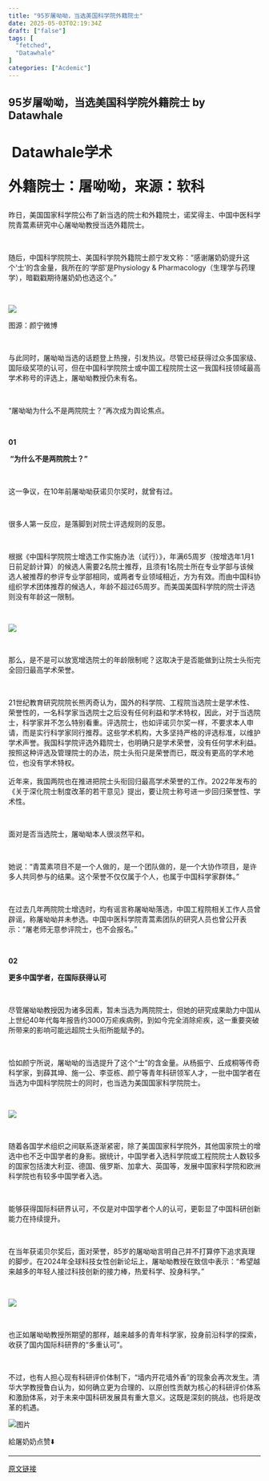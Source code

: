 ```yaml
---
title: "95岁屠呦呦，当选美国科学院外籍院士"
date: 2025-05-03T02:19:34Z
draft: ["false"]
tags: [
  "fetched",
  "Datawhale"
]
categories: ["Acdemic"]
---
```

95岁屠呦呦，当选美国科学院外籍院士 by Datawhale
------
<div><h1 data-tool="mdnice编辑器" data-pm-slice="0 0 []"><section data-mpa-powered-by="yiban.io" data-pm-slice="0 0 []"><section data-mpa-powered-by="yiban.io" data-pm-slice="0 0 []"><section><section powered-by="xiumi.us"><section><section data-id="85660" data-custom="rgb(117, 117, 118)" data-color="rgb(117, 117, 118)"><section><p><span><span leaf=""> Datawhale学术 </span></span></p><section data-style="white-space: normal; text-align: left;font-size: 14px;line-height: 1.5em; color: rgb(12, 12, 12);"><p><span><strong><span leaf="" data-pm-slice='1 1 ["para",{"tagName":"p","attributes":{"style":"-webkit-tap-highlight-color: transparent;margin: 0px 8px 24px;padding: 0px;outline: 0px;max-width: 100%;clear: both;min-height: 1em;color: rgba(0, 0, 0, 0.9);font-family: \"PingFang SC\", system-ui, -apple-system, \"system-ui\", \"Helvetica Neue\", \"Hiragino Sans GB\", \"Microsoft YaHei UI\", \"Microsoft YaHei\", Arial, sans-serif;font-size: 17px;font-style: normal;font-variant-ligatures: normal;font-variant-caps: normal;font-weight: 400;letter-spacing: 0.544px;orphans: 2;text-align: justify;text-indent: 0px;text-transform: none;widows: 2;word-spacing: 0px;-webkit-text-stroke-width: 0px;white-space: normal;background-color: rgb(255, 255, 255);text-decoration-thickness: initial;text-decoration-style: initial;text-decoration-color: initial;line-height: 1.75em;visibility: visible;box-sizing: border-box !important;overflow-wrap: break-word !important;"},"namespaceURI":"http://www.w3.org/1999/xhtml"}]'>外籍院士：屠呦呦</span><span leaf="" data-pm-slice="1 1 [&quot;para&quot;,{&quot;tagName&quot;:&quot;p&quot;,&quot;attributes&quot;:{&quot;style&quot;:&quot;box-sizing: border-box; border-width: 0px; border-style: solid; border-color: rgb(229, 229, 229); margin: 1.5em 8px; text-align: justify; line-height: 1.75; font-family: -apple-system-font, BlinkMacSystemFont, 'Helvetica Neue', 'PingFang SC', 'Hiragino Sans GB', 'Microsoft YaHei UI', 'Microsoft YaHei', Arial, sans-serif; font-size: 15px; letter-spacing: 0.1em; color: rgb(63, 63, 63); visibility: visible;&quot;},&quot;namespaceURI&quot;:&quot;http://www.w3.org/1999/xhtml&quot;}]">，来源：软科</span></strong></span></p></section></section></section></section><section nodeleaf="" data-action-id="m9u31ejy12ey"><mp-common-profile data-pluginname="mpprofile" data-nickname="Datawhale" data-alias="Datawhale" data-index="0" data-from="2" data-headimg="http://mmbiz.qpic.cn/mmbiz_png/vI9nYe94fsEXsBwQkpYLtE2vhn7Z3RVOSRu5M1VicIgqgMRKLsxsibK7OUSqUb1rUO4pfXnQyFYKqhryAIeh4MOg/300?wx_fmt=png&amp;wxfrom=19" data-signature="一个专注于AI领域的开源组织，汇聚了众多优秀学习者，使命-for the learner，和学习者一起成长。" data-id="MzIyNjM2MzQyNg==" data-is_biz_ban="0" data-origin_num="757" data-biz_account_status="0" data-verify_status="0"></mp-common-profile></section></section></section></section></section></h1><p mpa-paragraph-type="body"><span><span leaf="">昨日，美国国家科学院公布了新当选的院士和外籍院士，诺奖得主、中国中医科学院青蒿素研究中心<span textstyle="">屠呦呦教授当选外籍院士。</span></span></span></p><p mpa-paragraph-type="body"><span leaf=""><br></span></p><p mpa-paragraph-type="body"><span><span leaf="">随后，中国科学院院士、美国科学院外籍院士<span textstyle="">颜宁发文</span>称：“感谢屠奶奶提升这个‘士’的含金量，我所在的‘学部’是Physiology &amp; Pharmacology（生理学与药理学），暗戳戳期待屠奶奶也选这个。”</span></span></p><p mpa-paragraph-type="body"><span leaf=""><br></span></p><section mpa-paragraph-type="image" nodeleaf=""><img data-src="https://mmbiz.qpic.cn/sz_mmbiz_png/BZBpGbB0FvI9U9Jazhf5Ziab92riaNt7hDQwISt78UHD90FeuGaSqKibLiaC0YVvj44mA3BGFT2BQm0zKyNyuegmwg/640?wx_fmt=png&amp;from=appmsg" data-ratio="0.2737341772151899" data-w="632" src="https://mmbiz.qpic.cn/sz_mmbiz_png/BZBpGbB0FvI9U9Jazhf5Ziab92riaNt7hDQwISt78UHD90FeuGaSqKibLiaC0YVvj44mA3BGFT2BQm0zKyNyuegmwg/640?wx_fmt=png&amp;from=appmsg"></section><p mpa-paragraph-type="body" mpa-font-style="ma4p2xfd22lf" data-mpa-action-id="ma4p2xfs1wlv" data-pm-slice="0 0 []"><span><span leaf=""><span textstyle="">图源：颜宁微博</span></span></span></p><p mpa-paragraph-type="body" mpa-font-style="ma4p2xfd22lf" data-mpa-action-id="ma4p2xfs1wlv" data-pm-slice="0 0 []"><span leaf=""><br></span></p><p mpa-paragraph-type="body"><span leaf="">与此同时，屠呦呦当选的话题登上热搜，引发热议。尽管已经获得过众多国家级、国际级奖项的认可，但在中国科学院院士或中国工程院院士这一我国科技领域最高学术称号的评选上，屠呦呦教授仍未有名。</span></p><p mpa-paragraph-type="body"><span leaf=""><br></span></p><p mpa-paragraph-type="body"><span leaf="">“屠呦呦为什么不是两院院士？”再次成为舆论焦点。</span></p><section mpa-from-tpl="t" data-mpa-action-id="ma4ouvn91y1f" data-pm-slice="0 0 []"><span leaf=""><br></span><section data-mpa-template="t" mpa-from-tpl="t"><section mpa-from-tpl="t"><strong mpa-from-tpl="t"><p mpa-font-style="ma5fpoox14y6" data-mpa-action-id="ma5fpop9jkh" data-pm-slice="0 0 []"><strong mpa-from-tpl="t"><span mpa-is-content="t"><span leaf=""><span textstyle="">01</span></span></span></strong></p><p><strong mpa-from-tpl="t"><span mpa-is-content="t"><span leaf=""><span textstyle=""> “为什么不是两院院士？”</span></span></span></strong></p></strong></section></section></section><p mpa-paragraph-type="body"><strong><span leaf=""><br></span></strong><strong></strong></p><p mpa-paragraph-type="body"><span leaf="">这一争议，在10年前屠呦呦获诺贝尔奖时，就曾有过。</span></p><p mpa-paragraph-type="body"><span leaf=""><br></span></p><p mpa-paragraph-type="body"><span leaf="">很多人第一反应，是落脚到对院士评选规则的反思。</span></p><p mpa-paragraph-type="body"><span leaf=""><br></span></p><p mpa-paragraph-type="body"><span><span leaf="">根据《中国科学院院士增选工作实施办法（试行）》，年满65周岁（按增选年1月1日前足龄计算）的候选人<span textstyle="">需要2名院士推荐，且须有1名院士所在专业学部与该候选人被推荐的参评专业学部相同，或两者专业领域相近，</span>方为有效。而由中国科协组织学术团体推荐的候选人，年龄不超过65周岁。而美国美国科学院的院士评选则没有年龄这一限制。</span></span></p><p mpa-paragraph-type="body"><span leaf=""><br></span></p><section mpa-paragraph-type="image" nodeleaf=""><img data-src="https://mmbiz.qpic.cn/sz_mmbiz_jpg/vI9nYe94fsFia8pYyAxIWtBiagSoRiac6NfXU7KawL1bZ7H1MxicfFDtuzXPPY7l1H0MhFyOxB6zf2J7ykc9OLM8lw/640?wx_fmt=jpeg" data-ratio="1.314569536423841" data-w="906" data-croporisrc="https://mmbiz.qpic.cn/sz_mmbiz_png/BZBpGbB0FvI9U9Jazhf5Ziab92riaNt7hDGcKkDicqP8txhBMTEIXvrXhVTatu7Uw7K4bvnaQ3WxhLuvDJztBdy6g/640?wx_fmt=png&amp;from=appmsg" data-cropx2="906" data-cropy2="1191.3416370106763" src="https://mmbiz.qpic.cn/sz_mmbiz_jpg/vI9nYe94fsFia8pYyAxIWtBiagSoRiac6NfXU7KawL1bZ7H1MxicfFDtuzXPPY7l1H0MhFyOxB6zf2J7ykc9OLM8lw/640?wx_fmt=jpeg"></section><p mpa-paragraph-type="body"><span leaf=""><br></span></p><p mpa-paragraph-type="body"><span leaf="">那么，是不是可以放宽增选院士的年龄限制呢？这取决于是否能做到让院士头衔完全回归最高学术荣誉。</span></p><p mpa-paragraph-type="body"><span leaf=""><br></span></p><p mpa-paragraph-type="body"><span leaf="">21世纪教育研究院院长熊丙奇认为，国外的科学院、工程院当选院士是学术性、荣誉性的，一名科学家当选院士之后没有任何利益和学术特权，因此，对于当选院士，科学家并不怎么特别看重。评选院士，也如评诺贝尔奖一样，不要求本人申请，而是实行科学家同行推荐。这些学术机构，大多坚持严格的评选标准，以维护学术声誉。我国科学院评选外籍院士，也明确只是学术荣誉，没有任何学术利益。按照这种评选及管理院士的办法，院士头衔只是荣誉而已，既没有更高的学术地位，也没有学术特权。</span><span leaf=""><br></span><span leaf=""><br></span><span leaf="">近年来，<span textstyle="">我国两院也在推进把院士头衔回归最高学术荣誉的工作。</span>2022年发布的《关于深化院士制度改革的若干意见》提出，要让院士称号进一步回归荣誉性、学术性。</span></p><p mpa-paragraph-type="body"><span leaf=""><br></span></p><p mpa-paragraph-type="body"><span leaf="">面对是否当选院士，屠呦呦本人很淡然平和。</span></p><p mpa-paragraph-type="body"><span leaf=""><br></span></p><p mpa-paragraph-type="body"><span leaf="">她说：“青蒿素项目不是一个人做的，是一个团队做的，是一个大协作项目，是许多人共同参与的结果。这个荣誉不仅仅属于个人，也属于中国科学家群体。”</span></p><p mpa-paragraph-type="body"><span leaf=""><br></span></p><p mpa-paragraph-type="body"><span leaf="">在过去几年两院院士增选时，均有谣言称屠呦呦落选，中国工程院相关工作人员曾辟谣，称屠呦呦并未参选。中国中医科学院青蒿素团队的研究人员也曾公开表示<span textstyle="">：“屠老师无意参评院士，也不会报名。”</span></span></p><p mpa-paragraph-type="body"><span leaf=""><br></span></p><section data-mpa-template="t" mpa-from-tpl="t"><section mpa-from-tpl="t"><strong mpa-from-tpl="t"><p mpa-font-style="ma5fpvpu1wgh" data-mpa-action-id="ma5fpvq620eo" data-pm-slice="0 0 []"><strong mpa-from-tpl="t"><span mpa-is-content="t"><strong><span leaf=""><span textstyle="">02</span></span></strong></span></strong></p><p><strong mpa-from-tpl="t"><span mpa-is-content="t"><strong><span leaf=""><span textstyle="">更多中国学者，</span></span></strong><strong><span leaf=""><span textstyle="">在国际获得认可</span></span></strong></span></strong></p><p><span leaf=""><br></span></p></strong></section></section><p mpa-paragraph-type="body"><span leaf="">尽管屠呦呦教授因为诸多因素，暂未当选为两院院士，但她的研究成果助力中国从上世纪40年代每年报告约3000万疟疾病例，到如今完全消除疟疾，这一重要突破所带来的影响可能远超院士头衔所能赋予的。</span></p><p mpa-paragraph-type="body"><span leaf=""><br></span></p><p mpa-paragraph-type="body"><span leaf="">恰如颜宁所说，<span textstyle="">屠呦呦的当选提升了这个“士”的含金量。</span>从杨振宁、丘成桐等传奇科学家，到薛其坤、施一公、李亚栋、颜宁等青年科研领军人才，一批中国学者在当选为中国科学院院士的同时，也当选为美国国家科学院院士。</span></p><p mpa-paragraph-type="body"><span leaf=""><br></span></p><section nodeleaf=""><img data-src="https://mmbiz.qpic.cn/sz_mmbiz_jpg/vI9nYe94fsFia8pYyAxIWtBiagSoRiac6NficEHNvwPPgSqSValawy2wpNRta3wqYlicPibiawYDOjp91SSibpia52etrYA/640?wx_fmt=jpeg" data-ratio="1.3167220376522701" data-s="300,640" data-type="jpeg" data-w="903" type="block" data-croporisrc="https://mmbiz.qpic.cn/sz_mmbiz_png/BZBpGbB0FvI9U9Jazhf5Ziab92riaNt7hDxezdag21KRgI8TONFLNSCrOVW23yqu4licEyX9cpSHpB1Y0iakiaMUm9w/640?wx_fmt=png&amp;from=appmsg" data-cropx2="903" data-cropy2="1190.6103202846973" data-imgfileid="502829681" src="https://mmbiz.qpic.cn/sz_mmbiz_jpg/vI9nYe94fsFia8pYyAxIWtBiagSoRiac6NficEHNvwPPgSqSValawy2wpNRta3wqYlicPibiawYDOjp91SSibpia52etrYA/640?wx_fmt=jpeg"></section><p mpa-paragraph-type="body"><span leaf=""><br></span></p><p mpa-paragraph-type="body"><span leaf="">随着各国学术组织之间联系逐渐紧密，除了美国国家科学院外，其他国家院士的增选中也不乏中国学者的身影。据统计，中国学者入选科学院或工程院院士人数较多的国家包括澳大利亚、德国、俄罗斯、加拿大、英国等，发展中国家科学院和欧洲科学院也有较多中国学者入选。</span></p><p mpa-paragraph-type="body"><span leaf=""><br></span></p><p mpa-paragraph-type="body"><span leaf="">能够获得国际科研界认可，不仅是对中国学者个人的认可，更彰显了中国科研创新能力在持续提升。</span></p><p mpa-paragraph-type="body"><span leaf=""><br></span></p><p mpa-paragraph-type="body"><span leaf="">在当年获诺贝尔奖后，面对荣誉，85岁的屠呦呦言明自己并不打算停下追求真理的脚步。在2024年全球科技女性创新论坛上，<span textstyle="">屠呦呦教授在致信中表示：“希望越来越多的年轻人接过科技创新的接力棒，热爱科学、投身科学。”</span></span></p><p mpa-paragraph-type="body"><span leaf=""><br></span></p><section mpa-paragraph-type="image" nodeleaf=""><img data-src="https://mmbiz.qpic.cn/sz_mmbiz_jpg/BZBpGbB0FvI9U9Jazhf5Ziab92riaNt7hD2G2iakrw1GNMYic0j0lfeWGzzEIxHfTolftpYFn7oC5EuuZ1Lepvn9fQ/640?wx_fmt=other&amp;from=appmsg" data-ratio="0.7027777777777777" data-w="1080" src="https://mmbiz.qpic.cn/sz_mmbiz_jpg/BZBpGbB0FvI9U9Jazhf5Ziab92riaNt7hD2G2iakrw1GNMYic0j0lfeWGzzEIxHfTolftpYFn7oC5EuuZ1Lepvn9fQ/640?wx_fmt=other&amp;from=appmsg"></section><p mpa-paragraph-type="body"><span leaf=""><br></span></p><p mpa-paragraph-type="body"><span leaf="">也正如屠呦呦教授所期望的那样，越来越多的青年科学家，投身前沿科学的探索，收获了国内国际科研界的“多重认可”。</span></p><p mpa-paragraph-type="body"><span leaf=""><br></span></p><p mpa-paragraph-type="body"><span leaf="">不过，也有人担心现有科研评价体制下，“墙内开花墙外香”的现象会再次发生。清华大学教授鲁白认为，如何确立更为合理的、以原创性贡献为核心的科研评价体系和激励体系，对于未来中国科研发展具有重大意义。这既是深刻的挑战，也将是改革的机遇。</span></p><p mpa-paragraph-type="body"><span leaf=""><img data-src="https://mmbiz.qpic.cn/mmbiz_png/vI9nYe94fsGxu3P5YibTO899okS0X9WaLmQCtia4U8Eu1xWCz9t8Qtq9PH6T1bTcxibiaCIkGzAxpeRkRFYqibVmwSw/640?wx_fmt=other&amp;wxfrom=5&amp;wx_lazy=1&amp;wx_co=1&amp;tp=webp" alt="图片" data-ratio="0.40555555555555556" data-w="900" src="https://mmbiz.qpic.cn/mmbiz_png/vI9nYe94fsGxu3P5YibTO899okS0X9WaLmQCtia4U8Eu1xWCz9t8Qtq9PH6T1bTcxibiaCIkGzAxpeRkRFYqibVmwSw/640?wx_fmt=other&amp;wxfrom=5&amp;wx_lazy=1&amp;wx_co=1&amp;tp=webp"></span></p><p mpa-paragraph-type="body" data-mpa-action-id="ma5g0jyr1vs8" data-pm-slice="0 0 []"><span mpa-font-style="ma5g0jy61rod" data-mpa-action-id="ma5g13yq1t0m" data-pm-slice="0 0 []"><span leaf="" data-mpa-action-id="ma5g13yajae">給屠奶奶点赞</span><span leaf="" data-pm-slice='1 1 ["para",{"tagName":"p","attributes":{"style":"margin: 0px;text-align: right;color: rgb(60, 60, 60);letter-spacing: 0.5px;font-size: 16px;line-height: 2;","mpa-paragraph-type":"body","data-mpa-action-id":"ma5fzx30cux","data-pm-slice":"0 0 []"},"namespaceURI":"http://www.w3.org/1999/xhtml"}]' data-mpa-action-id="ma5g13ya57d">⬇️</span></span></p><p><mp-style-type data-value="10000"></mp-style-type></p></div>  
<hr>
<a href="https://mp.weixin.qq.com/s/1U0jmZY9kSkK8NGz9-kQhQ",target="_blank" rel="noopener noreferrer">原文链接</a>
